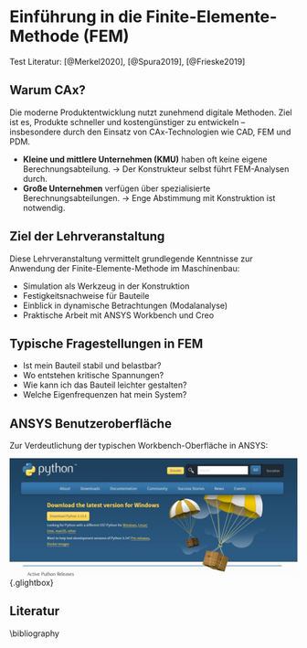 # Einführung in die Finite-Elemente-Methode (FEM)

Test Literatur: [@Merkel2020], [@Spura2019], [@Frieske2019]

## Warum CAx?

Die moderne Produktentwicklung nutzt zunehmend digitale Methoden. Ziel ist es, Produkte schneller und kostengünstiger zu entwickeln – insbesondere durch den Einsatz von CAx-Technologien wie CAD, FEM und PDM.

- **Kleine und mittlere Unternehmen (KMU)** haben oft keine eigene Berechnungsabteilung. → Der Konstrukteur selbst führt FEM-Analysen durch.
- **Große Unternehmen** verfügen über spezialisierte Berechnungsabteilungen. → Enge Abstimmung mit Konstruktion ist notwendig.

## Ziel der Lehrveranstaltung

Diese Lehrveranstaltung vermittelt grundlegende Kenntnisse zur Anwendung der Finite-Elemente-Methode im Maschinenbau:

- Simulation als Werkzeug in der Konstruktion
- Festigkeitsnachweise für Bauteile
- Einblick in dynamische Betrachtungen (Modalanalyse)
- Praktische Arbeit mit ANSYS Workbench und Creo

## Typische Fragestellungen in FEM

- Ist mein Bauteil stabil und belastbar?
- Wo entstehen kritische Spannungen?
- Wie kann ich das Bauteil leichter gestalten?
- Welche Eigenfrequenzen hat mein System?

## ANSYS Benutzeroberfläche

Zur Verdeutlichung der typischen Workbench-Oberfläche in ANSYS:

[![Simulation](media/ansys/Clipboard01.jpg)](media/ansys/Clipboard01.jpg "ANSYS-Ergebnis"){.glightbox}

## Literatur

\bibliography


